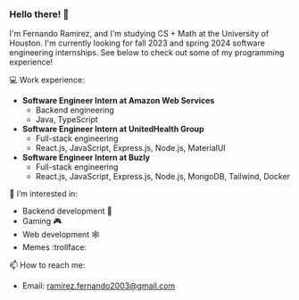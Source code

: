 
### Hello there! 👋

I'm Fernando Ramirez, and I'm studying CS + Math at the University of Houston. I'm currently looking for fall 2023 and spring 2024 software engineering internships. See below to check out some of my programming experience!

💻 Work experience:
  * **Software Engineer Intern at Amazon Web Services**
    * Backend engineering
    * Java, TypeScript
  * **Software Engineer Intern at UnitedHealth Group**
    * Full-stack engineering
    * React.js, JavaScript, Express.js, Node.js, MaterialUI
  * **Software Engineer Intern at Buzly**
    * Full-stack engineering
    * React.js, JavaScript, Express.js, Node.js, MongoDB, Tailwind, Docker

👀 I’m interested in:
  * Backend development :wrench:
  * Gaming :video_game:
  * Web development :spider_web:
  * Memes :trollface:
 
📫 How to reach me:
  * Email: ramirez.fernando2003@gmail.com

